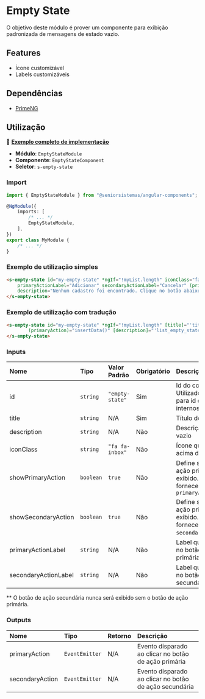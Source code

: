 # Empty State

O objetivo deste módulo é prover um componente para exibição padronizada de mensagens de estado vazio.

## Features

*   Ícone customizável
*   Labels customizáveis

## Dependências

*   [PrimeNG](https://www.npmjs.com/package/primeng)

## Utilização

:star2: [**Exemplo completo de implementação**](../../../../src/app/components/empty-state-showcase)

*   **Módulo**: `EmptyStateModule`
*   **Componente**: `EmptyStateComponent`
*   **Seletor**: `s-empty-state`

### Import

```typescript
import { EmptyStateModule } from "@seniorsistemas/angular-components";

@NgModule({
    imports: [
        /* ... */
        EmptyStateModule,
    ],
})
export class MyModule {
    /* ... */
}
```

### Exemplo de utilização simples

```html
<s-empty-state id="my-empty-state" *ngIf="!myList.length" iconClass="fa fa-inbox" title="Nenhum registro encontrado" [showPrimaryAction]="permissions.incluir"  
    primaryActionLabel="Adicionar" secondaryActionLabel="Cancelar" (primaryAction)="insertData()" (secondaryAction)="cancel()"
    description="Nenhum cadastro foi encontrado. Clique no botão abaixo para adicionar um novo registro">
</s-empty-state>
```

### Exemplo de utilização com tradução

```html
<s-empty-state id="my-empty-state" *ngIf="!myList.length" [title]="'title' | translate" [primaryActionLabel]="'add' | translate"
        (primaryAction)="insertData()" [description]="'list_empty_state' | translate">
</s-empty-state>
```

### Inputs

| Nome                 | Tipo      | Valor Padrão    | Obrigatório | Descrição                                                                                                  |
| :------------------- | :-------- | :-------------- | :---------- | :--------------------------------------------------------------------------------------------------------- |
| id                   | `string`  | `"empty-state"` | Sim         | Id do componente. Utilizado como prefixo para id dos elementos internos.                                   |
| title                | `string`  | N/A             | Sim         | Título do componente                                                                                       |
| description          | `string`  | N/A             | Não         | Descrição para o estado vazio                                                                              |
| iconClass            | `string`  | `"fa fa-inbox"` | Não         | Ícone que será exibido acima do título                                                                     |
| showPrimaryAction    | `boolean` | `true`          | Não         | Define se o botão de ação primária será exibido. Necessário fornecer o atributo `primaryActionLabel`       |
| showSecondaryAction  | `boolean` | `true`          | Não         | Define se o botão de ação primária será exibido. Necessário fornecer o atributo `secondaryActionLabel`\*\* |
| primaryActionLabel   | `string`  | N/A             | Não         | Label que será exibido no botão de ação primária                                                           |
| secondaryActionLabel | `string`  | N/A             | Não         | Label que será exibido no botão de ação secundária                                                         |

\*\* O botão de ação secundária nunca será exibido sem o botão de ação primária.

### Outputs

| Nome            | Tipo           | Retorno | Descrição                                              |
| :-------------- | :------------- | :------ | :----------------------------------------------------- |
| primaryAction   | `EventEmitter` | N/A     | Evento disparado ao clicar no botão de ação primária   |
| secondaryAction | `EventEmitter` | N/A     | Evento disparado ao clicar no botão de ação secundária |

